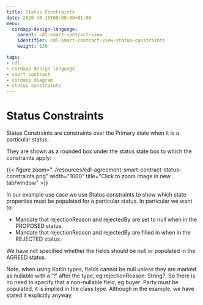 ```yaml
---
title: Status Constraints
date: 2020-10-15T00:00:00+01:00
menu:
  cordapp-design-language:
    parent: cdl-smart-contract-view
    identifier: cdl-smart-contract-view-status-constraints
    weight: 130

tags:
- cdl
- cordapp design language
- smart contract
- cordapp diagram
- status constraints
---
```


# Status Constraints

Status Constraints are constraints over the Primary state when it is a particular status.

They are shown as a rounded box under the status state box to which the constraints apply:

{{< figure zoom="../resources/cdl-agreement-smart-contract-status-constraints.png" width="1000" title="Click to zoom image in new tab/window" >}}


In our example use case we use Status constraints to show which state properties must be populated for a particular status. In particular we want to:
 - Mandate that rejectionReason and rejectedBy are set to null when in the PROPOSED status.
 - Mandate that rejectionReason and rejectedBy are filled in when in the REJECTED status.

We have not specified whether the fields should be null or populated in the AGREED status.

 Note, when using Kotlin types, fields cannot be null unless they are marked as nullable with a '?' after the type, eg rejectionReason: String?. So there is no need to specify that a non-nullable field, eg buyer: Party must be populated, it is implied in the class type. Although in the example, we have stated it explicitly anyway.


